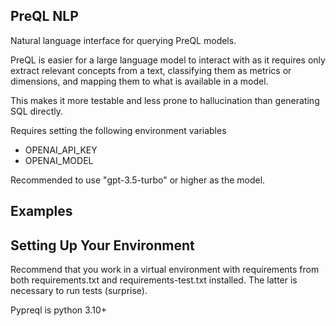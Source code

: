 ## PreQL NLP

Natural language interface for querying PreQL models. 

PreQL is easier for a large language model to interact with as it requires only extract relevant concepts from a text,
classifying them as metrics or dimensions, and mapping them to what is available in a model.

This makes it more testable and less prone to hallucination than generating SQL directly. 

Requires setting the following environment variables
- OPENAI_API_KEY
- OPENAI_MODEL

Recommended to use "gpt-3.5-turbo" or higher as the model.




## Examples



## Setting Up Your Environment

Recommend that you work in a virtual environment with requirements from both requirements.txt and requirements-test.txt installed. The latter is necessary to run
tests (surprise). 

Pypreql is python 3.10+
